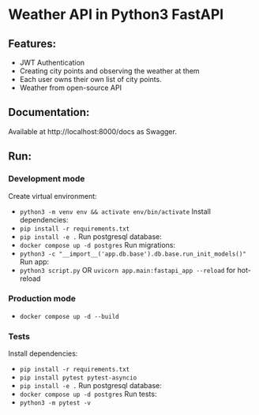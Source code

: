 # Weather API in Python3 FastAPI

## Features:
- JWT Authentication
- Creating city points and observing the weather at them
- Each user owns their own list of city points.
- Weather from open-source API

## Documentation:
Available at http://localhost:8000/docs as Swagger.

## Run:

### Development mode
Create virtual environment:
- `python3 -m venv env && activate env/bin/activate`
Install dependencies:
- `pip install -r requirements.txt`
- `pip install -e .`
Run postgresql database:
- `docker compose up -d postgres`
Run migrations:
- `python3 -c "__import__('app.db.base').db.base.run_init_models()"`
Run app:
- `python3 script.py` OR `uvicorn app.main:fastapi_app --reload` for hot-reload

### Production mode
- `docker compose up -d --build`

### Tests
Install dependencies:
- `pip install -r requirements.txt`
- `pip install pytest pytest-asyncio`
- `pip install -e .`
Run postgresql database:
- `docker compose up -d postgres`
Run tests:
- `python3 -m pytest -v`
